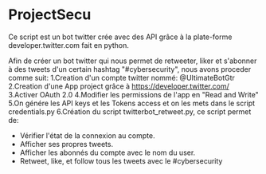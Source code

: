 # ProjectSecu
Ce script est un bot twitter crée avec des API grâce à la plate-forme developer.twitter.com fait en python.

Afin de créer un bot twitter qui nous permet de retweeter, liker et s'abonner à des tweets d'un certain hashtag "#cybersecurity", nous avons proceder comme suit:
1.Creation d'un compte twitter nommé: @UltimateBotGtr
2.Creation d'une App project grâce à https://developer.twitter.com/
3.Activer OAuth 2.0
4.Modifier les permissions de l'app en "Read and Write"
5.On génére les API keys et les Tokens access et on les mets dans le script credentials.py
6.Création du script twitterbot_retweet.py, ce script permet de: 
  - Vérifier l'état de la connexion au compte.
  - Afficher ses propres tweets.
  - Afficher les abonnés du compte avec le nom du user.
  - Retweet, like, et follow tous les tweets avec le #cybersecurity
